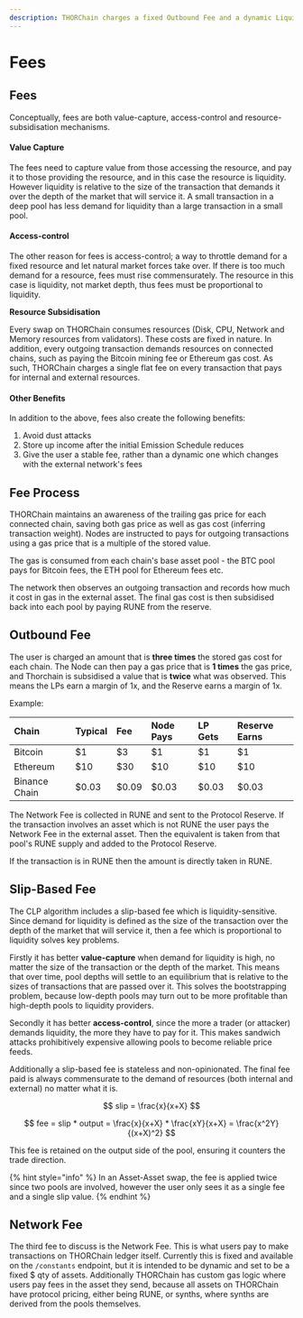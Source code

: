 ```yaml
---
description: THORChain charges a fixed Outbound Fee and a dynamic Liquidity Fee.
---
```


# Fees

## **Fees**

Conceptually, fees are both value-capture, access-control and resource-subsidisation mechanisms.

#### Value Capture

The fees need to capture value from those accessing the resource, and pay it to those providing the resource, and in this case the resource is liquidity. However liquidity is relative to the size of the transaction that demands it over the depth of the market that will service it. A small transaction in a deep pool has less demand for liquidity than a large transaction in a small pool.

#### Access-control

The other reason for fees is access-control; a way to throttle demand for a fixed resource and let natural market forces take over. If there is too much demand for a resource, fees must rise commensurately. The resource in this case is liquidity, not market depth, thus fees must be proportional to liquidity.

**Resource Subsidisation**

Every swap on THORChain consumes resources \(Disk, CPU, Network and Memory resources from validators\). These costs are fixed in nature. In addition, every outgoing transaction demands resources on connected chains, such as paying the Bitcoin mining fee or Ethereum gas cost. As such, THORChain charges a single flat fee on every transaction that pays for internal and external resources. 

#### Other Benefits

In addition to the above, fees also create the following benefits:

1. Avoid dust attacks
2. Store up income after the initial Emission Schedule reduces
3. Give the user a stable fee, rather than a dynamic one which changes with the external network's fees

## Fee Process

THORChain maintains an awareness of the trailing gas price for each connected chain, saving both gas price as well as gas cost \(inferring transaction weight\). Nodes are instructed to pays for outgoing transactions using a gas price that is a multiple of the stored value. 

The gas is consumed from each chain's base asset pool - the BTC pool pays for Bitcoin fees, the ETH pool for Ethereum fees etc.

The network then observes an outgoing transaction and records how much it cost in gas in the external asset. The final gas cost is then subsidised back into each pool by paying RUNE from the reserve. 

## **Outbound Fee**

The user is charged an amount that is **three times** the stored gas cost for each chain. The Node can then pay a gas price that is **1 times** the gas price, and Thorchain is subsidised a value that is **twice** what was observed. This means the LPs earn a margin of 1x, and the Reserve earns a margin of 1x.

Example:

| Chain | Typical | Fee | Node Pays | LP Gets | Reserve Earns |
| :--- | :--- | :--- | :--- | :--- | :--- |
| Bitcoin | $1 | $3 | $1 | $1 | $1 |
| Ethereum | $10 | $30 | $10 | $10 | $10 |
| Binance Chain | $0.03 | $0.09 | $0.03 | $0.03 | $0.03 |

The Network Fee is collected in RUNE and sent to the Protocol Reserve. If the transaction involves an asset which is not RUNE the user pays the Network Fee in the external asset. Then the equivalent is taken from that pool's RUNE supply and added to the Protocol Reserve.

If the transaction is in RUNE then the amount is directly taken in RUNE.

## Slip-Based Fee

The CLP algorithm includes a slip-based fee which is liquidity-sensitive. Since demand for liquidity is defined as the size of the transaction over the depth of the market that will service it, then a fee which is proportional to liquidity solves key problems.

Firstly it has better **value-capture** when demand for liquidity is high, no matter the size of the transaction or the depth of the market. This means that over time, pool depths will settle to an equilibrium that is relative to the sizes of transactions that are passed over it. This solves the bootstrapping problem, because low-depth pools may turn out to be more profitable than high-depth pools to liquidity providers.

Secondly it has better **access-control**, since the more a trader \(or attacker\) demands liquidity, the more they have to pay for it. This makes sandwich attacks prohibitively expensive allowing pools to become reliable price feeds.

Additionally a slip-based fee is stateless and non-opinionated. The final fee paid is always commensurate to the demand of resources \(both internal and external\) no matter what it is.

$$
slip = \frac{x}{x+X}
$$

$$
fee = slip * output =  \frac{x}{x+X} * \frac{xY}{x+X} = \frac{x^2Y}{(x+X)^2}
$$

This fee is retained on the output side of the pool, ensuring it counters the trade direction. 

{% hint style="info" %}
In an Asset-Asset swap, the fee is applied twice since two pools are involved, however the user only sees it as a single fee and a single slip value. 
{% endhint %}

## Network Fee

The third fee to discuss is the Network Fee. This is what users pay to make transactions on THORChain ledger itself. Currently this is fixed and available on the `/constants` endpoint, but it is intended to be dynamic and set to be a fixed $ qty of assets. Additionally THORChain has custom gas logic where users pay fees in the asset they send, because all assets on THORChain have protocol pricing, either being RUNE, or synths, where synths are derived from the pools themselves. 

